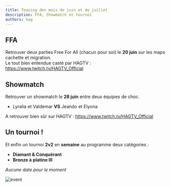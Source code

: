 ```yaml
---
title: Teasing des mois de juin et de juillet
description: FFA, Showmatch et tournoi
authors: hag
---
```


## FFA
Retrouver deux parties Free For All (chacun pour soi) le **20 juin** sur les maps cachette et migration. <br/>
Le tout bien entendue casté par HAGTV : https://www.twitch.tv/HAGTV_Official

## Showmatch
Retrouver un showmatch le **28 juin** entre deux équipes de choc.<br/>
 * Lyralia et Valdemar **VS** Jeando et Elyona

A retrouver bien sûr sur HAGTV : https://www.twitch.tv/HAGTV_Official

## Un tournoi !
Et enfin un tournoi **2v2** en **semaine** au programme deux catégories :
  * **Diamant & Conquérant**
  * **Bronze à platine III**
  
_Aucune date pour le moment_

![event](/img/organisations/hag/Teasing_3_events.png)